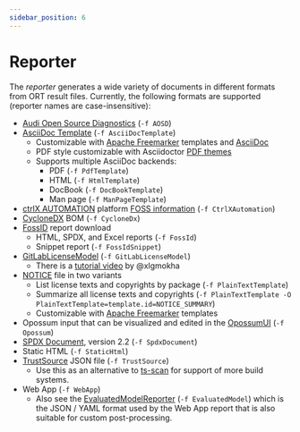 ```yaml
---
sidebar_position: 6
---
```


# Reporter

The *reporter* generates a wide variety of documents in different formats from ORT result files.
Currently, the following formats are supported (reporter names are case-insensitive):

* [Audi Open Source Diagnostics](https://www.aosd.cloud.audi/help) (`-f AOSD`)
* [AsciiDoc Template](../configuration/reporter-templates.md#asciidoc-templates) (`-f AsciiDocTemplate`)
  * Customizable with [Apache Freemarker](https://freemarker.apache.org/) templates and [AsciiDoc](https://asciidoc.org/)
  * PDF style customizable with Asciidoctor [PDF themes](https://docs.asciidoctor.org/pdf-converter/latest/theme/)
  * Supports multiple AsciiDoc backends:
    * PDF (`-f PdfTemplate`)
    * HTML (`-f HtmlTemplate`)
    * DocBook (`-f DocBookTemplate`)
    * Man page (`-f ManPageTemplate`)
* [ctrlX AUTOMATION](https://apps.boschrexroth.com/microsites/ctrlx-automation/) platform [FOSS information](https://github.com/boschrexroth/json-schema/tree/master/ctrlx-automation/ctrlx-os/apps/fossinfo) (`-f CtrlXAutomation`)
* [CycloneDX](https://cyclonedx.org/) BOM (`-f CycloneDx`)
* [FossID](https://fossid.com/) report download
  * HTML, SPDX, and Excel reports (`-f FossId`)
  * Snippet report (`-f FossIdSnippet`)
* [GitLabLicenseModel](https://docs.gitlab.com/ee/ci/pipelines/job_artifacts.html#artifactsreportslicense_scanning-ultimate) (`-f GitLabLicenseModel`)
  * There is a [tutorial video](https://youtu.be/dNmH_kYJ34g) by @xlgmokha
* [NOTICE](https://infra.apache.org/licensing-howto.html) file in two variants
  * List license texts and copyrights by package (`-f PlainTextTemplate`)
  * Summarize all license texts and copyrights (`-f PlainTextTemplate -O PlainTextTemplate=template.id=NOTICE_SUMMARY`)
  * Customizable with [Apache Freemarker](https://freemarker.apache.org/) templates
* Opossum input that can be visualized and edited in the [OpossumUI](https://github.com/opossum-tool/opossumUI) (`-f Opossum`)
* [SPDX Document](https://spdx.dev/specifications/), version 2.2 (`-f SpdxDocument`)
* Static HTML (`-f StaticHtml`)
* [TrustSource](https://www.trustsource.io/) JSON file (`-f TrustSource`)
  * Use this as an alternative to [ts-scan](https://github.com/TrustSource/ts-scan) for support of more build systems.
* Web App (`-f WebApp`)
  * Also see the [EvaluatedModelReporter](https://github.com/oss-review-toolkit/ort/blob/main/plugins/reporters/evaluated-model/src/main/kotlin/EvaluatedModelReporter.kt) (`-f EvaluatedModel`) which is the JSON / YAML format used by the Web App report that is also suitable for custom post-processing.
